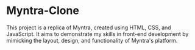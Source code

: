 # Myntra-Clone
This project is a replica of Myntra, created using HTML, CSS, and JavaScript. It aims to demonstrate my skills in front-end development by mimicking the layout, design, and functionality of Myntra's platform.
